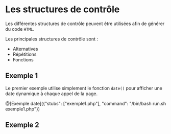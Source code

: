 # Les structures de contrôle

Les différentes structures de contrôle peuvent être utilisées afin de générer du code `HTML`. 

Les principales structures de contrôle sont : 
- Alternatives
- Répétitions
- Fonctions

## Exemple 1

Le premier exemple utilise simplement le fonction `date()` pour afficher une date dynamique à chaque appel de la page.

@[Exemple date]({"stubs": ["exemple1.php"], "command": "/bin/bash run.sh exemple1.php"})

## Exemple 2